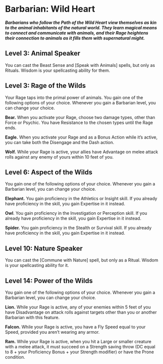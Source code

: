 # Barbarian: Wild Heart

***Barbarians who follow the Path of the Wild Heart view themselves as kin to the animal inhabitants of the natural world. They learn magical means to connect and communicate with animals, and their Rage heightens their connection to animals as it fills them with supernatural might.***

## Level 3: Animal Speaker

You can cast the Beast Sense and [Speak with Animals] spells, but only as Rituals. Wisdom is your spellcasting ability for them.

## Level 3: Rage of the Wilds

Your Rage taps into the primal power of animals. You gain one of the following options of your choice. Whenever you gain a Barbarian level, you can change your choice.

**Bear.** When you activate your Rage, choose two damage types, other than Force or Psychic. You have Resistance to the chosen types until the Rage ends.

**Eagle.** When you activate your Rage and as a Bonus Action while it’s active, you can take both the Disengage and the Dash action.

**Wolf.** While your Rage is active, your allies have Advantage on melee attack rolls against any enemy of yours within 10 feet of you.

## Level 6: Aspect of the Wilds

You gain one of the following options of your choice. Whenever you gain a Barbarian level, you can change your choice.

**Elephant.** You gain proficiency in the Athletics or Insight skill. If you already have proficiency in the skill, you gain Expertise in it instead.

**Owl**. You gain proficiency in the Investigation or Perception skill. If you already have proficiency in the skill, you gain Expertise in it instead.

**Spider.** You gain proficiency in the Stealth or Survival skill. If you already have proficiency in the skill, you gain Expertise in it instead.

## Level 10: Nature Speaker 

You can cast the [Commune with Nature] spell, but only as a Ritual. Wisdom is your spellcasting ability for it.

## Level 14: Power of the Wilds  

You gain one of the following options of your choice. Whenever you gain a Barbarian level, you can change your choice.

**Lion.** While your Rage is active, any of your enemies within 5 feet of you have Disadvantage on attack rolls against targets other than you or another Barbarian with this feature.

**Falcon.** While your Rage is active, you have a Fly Speed equal to your Speed, provided you aren’t wearing any armor.

**Ram.** While your Rage is active, when you hit a Large or smaller creature with a melee attack, it must succeed on a Strength saving throw (DC equal to 8 + your Proficiency Bonus + your Strength modifier) or have the Prone condition.
